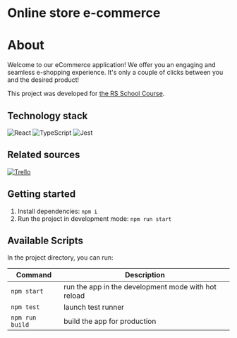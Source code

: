 # Online store e-commerce

# About

Welcome to our eCommerce application! 
We offer you an engaging and seamless e-shopping experience. It's only a couple of clicks between you and the desired product!

This project was developed for [the RS School Course](https://github.com/rolling-scopes-school/tasks/tree/master/tasks/eCommerce-Application). 

## Technology stack
![React](https://img.shields.io/badge/react-%2320232a.svg?logo=react&logoColor=%2361dafb&style=for-the-badge)
![TypeScript](https://img.shields.io/badge/typescript-%23007acc.svg?logo=typescript&logoColor=white&style=for-the-badge)
![Jest](https://img.shields.io/badge/jest-%231BC115.svg?logo=jest&logoColor=white&style=for-the-badge)

## Related sources
[![Trello](https://img.shields.io/badge/Trello-%23026AA7.svg?style=for-the-badge&logo=Trello&logoColor=white)](https://trello.com/b/04ygXIXp/e-commerce)

## Getting started
1. Install dependencies: `npm i` 
2. Run the project in development mode: `npm run start`

## Available Scripts

In the project directory, you can run:

| **Command**   | **Description**                                             |
|---------------|-------------------------------------------------------------|
| `npm start`     | run the app in the development mode with hot reload         |
| `npm test`      | launch test runner                                          |
| `npm run build` | build the app for production                                |

